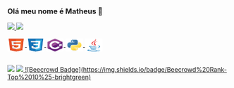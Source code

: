 ### Olá meu nome é Matheus 👋
<div>
  <a href="https://github.com/Fontana017">
  <img height="180em" src="https://github-readme-stats.vercel.app/api/?username=Fontana017&show_icons=true&theme=dark&include_all_commits=true&count_private=true"/>

  <img height="180em" src="https://github-readme-stats.vercel.app/api/top-langs/?username=Fontana017&layout=compact&langs_count=16&theme=dark"/>
</div>
    
<div style="display: inline_block"><br>
  <img align="center" alt="Font-HTML" height="30" width="40" src="https://raw.githubusercontent.com/devicons/devicon/master/icons/html5/html5-original.svg">
  <img align="center" alt="Font-CSS" height="30" width="40" src="https://raw.githubusercontent.com/devicons/devicon/master/icons/css3/css3-original.svg">
  <img align="center" alt="Font-Csharp" height="30" width="40" src="https://raw.githubusercontent.com/devicons/devicon/master/icons/csharp/csharp-original.svg">
  <img align="center" alt="Font-Python" height="30" width="40" src="https://raw.githubusercontent.com/devicons/devicon/master/icons/python/python-original.svg">
  <img align="center" alt="Font-Java" height="30" width="40" src="https://raw.githubusercontent.com/devicons/devicon/master/icons/java/java-original.svg">
</div>

##

<div>
  <a href = "matheusfontana017@gmail.com"><img src="https://img.shields.io/badge/-Gmail-%23333?style=for-the-badge&logo=gmail&logoColor=white" target="_blank"></a>
  <a href="https://www.linkedin.com/in/matheus-fontana-57160a2b3" target="_blank"><img src="https://img.shields.io/badge/-LinkedIn-%230077B5?style=for-the-badge&logo=linkedin&logoColor=white" target="_blank">
   ![Beecrowd Badge](https://img.shields.io/badge/Beecrowd%20Rank-Top%2010%25-brightgreen)

  </a>
</div>
